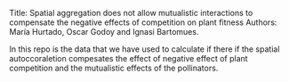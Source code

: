  Title: Spatial aggregation does not allow mutualistic interactions to compensate the negative effects of competition on plant fitness
 Authors: María Hurtado, Oscar Godoy and Ignasi Bartomues.
 
 In this repo is the data that we have used to calculate if there if the spatial autoccoraletion compesates the effect of negative effect of plant competition and the mutualistic effects of the pollinators. 
